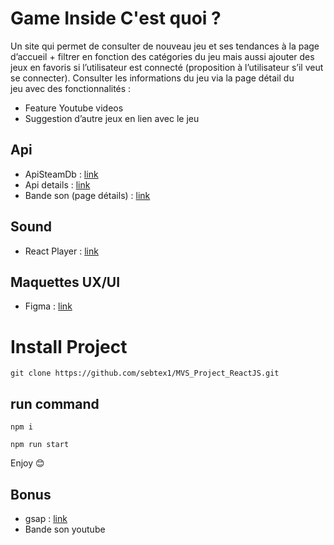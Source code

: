 # Game Inside C'est quoi ?
 Un site qui permet de consulter de nouveau jeu et ses tendances à la page d’accueil + filtrer en fonction des catégories du jeu mais aussi ajouter des jeux en favoris si l’utilisateur est connecté (proposition à l’utilisateur s’il veut se connecter). 
Consulter les informations du jeu via la page détail du jeu avec des fonctionnalités :
- Feature Youtube videos
- Suggestion d’autre jeux en lien avec le jeu

## Api
- ApiSteamDb : [link](https://choosealicense.com/licenses/mit/)
- Api details : [link](https://store.steampowered.com/api/appdetails?appids=1551360) 
- Bande son (page détails) : [link](https://youtube.googleapis.com/youtube/v3/search?part=snippet&type=video&maxResults=1&q=ZeldaBo&key=AIzaSyC9sfmtzu7w2RVqO80yjZrKGcBNfIVRyds) 
## Sound
- React Player : [link](https://www.npmjs.com/package/react-player) 

## Maquettes UX/UI
- Figma : [link](https://www.figma.com/file/PbbCSEx0ZBbbw2FbdZtEDd/Projet-React-Ynov)

# Install Project
```
git clone https://github.com/sebtex1/MVS_Project_ReactJS.git
```
## run command
```
npm i
```
```
npm run start
```

Enjoy 😊 

## Bonus
- gsap : [link](https://greensock.com/gsap/)
- Bande son youtube


